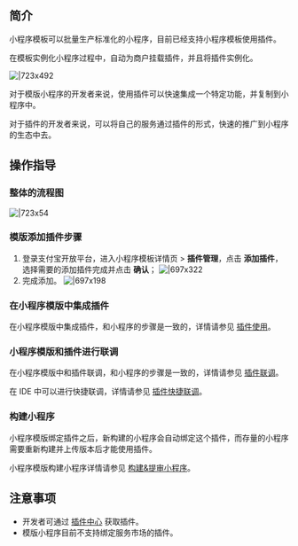 
## 简介
小程序模板可以批量生产标准化的小程序，目前已经支持小程序模板使用插件。

在模板实例化小程序过程中，自动为商户挂载插件，并且将插件实例化。

![|723x492](https://cdn.nlark.com/yuque/0/2021/png/179989/1634896514625-e1d4faa9-cb36-4f25-8172-1466beb267e2.png#align=left&display=inline&height=497&margin=%5Bobject%20Object%5D&name=%E6%A8%A1%E6%9D%BF%E4%BD%BF%E7%94%A8%E6%8F%92%E4%BB%B6.png&originHeight=497&originWidth=731&size=14130&status=done&style=none&width=731)

对于模版小程序的开发者来说，使用插件可以快速集成一个特定功能，并复制到小程序中。

对于插件的开发者来说，可以将自己的服务通过插件的形式，快速的推广到小程序的生态中去。

## 操作指导

### 整体的流程图
![|723x54](https://cdn.nlark.com/yuque/0/2021/png/179989/1633749535268-8aecd90a-cd9a-4a5f-b74e-f95c0889325a.png#align=left&display=inline&height=64&margin=%5Bobject%20Object%5D&name=%E7%BB%98%E5%9B%BE1.png&originHeight=64&originWidth=859&size=10151&status=done&style=none&width=859)

### 模版添加插件步骤

1. 登录支付宝开放平台，进入小程序模板详情页 > **插件管理**，点击 **添加插件**，选择需要的添加插件完成并点击 **确认**；
![|697x322](https://intranetproxy.alipay.com/skylark/lark/0/2021/png/236382/1632818506825-079c48c2-3261-43ee-9d3c-51d8f69c92fb.png#align=left&display=inline&height=443&margin=%5Bobject%20Object%5D&originHeight=886&originWidth=1920&status=done&style=none&width=960)
1. 完成添加。
![|697x198](https://intranetproxy.alipay.com/skylark/lark/0/2021/png/236382/1632818624332-e6e8c3f5-da71-44c0-af99-2ffd3a561e8a.png#align=left&display=inline&height=273&margin=%5Bobject%20Object%5D&originHeight=546&originWidth=1920&status=done&style=none&width=960)




### 在小程序模版中集成插件
在小程序模版中集成插件，和小程序的步骤是一致的，详情请参见 [插件使用](https://opendocs.alipay.com/mini/plugin/plugin-usage)。

### 小程序模版和插件进行联调
在小程序模版中和插件联调，和小程序的步骤是一致的，详情请参见 [插件联调](https://opendocs.alipay.com/mini/plugin/test)。

在 IDE 中可以进行快捷联调，详情请参见 [插件快捷联调](https://opendocs.alipay.com/mini/plugin/01phjs)。

### 构建小程序
小程序模版绑定插件之后，新构建的小程序会自动绑定这个插件，而存量的小程序需要重新构建并上传版本后才能使用插件。

小程序模版构建小程序详情请参见 [构建&提审小程序](https://opendocs.alipay.com/mini/isv/emq1k2)。

## 注意事项

- 开发者可通过 [插件中心](https://openhome.alipay.com/dev/workspace/plugin-center/list) 获取插件。
- 模版小程序目前不支持绑定服务市场的插件。
